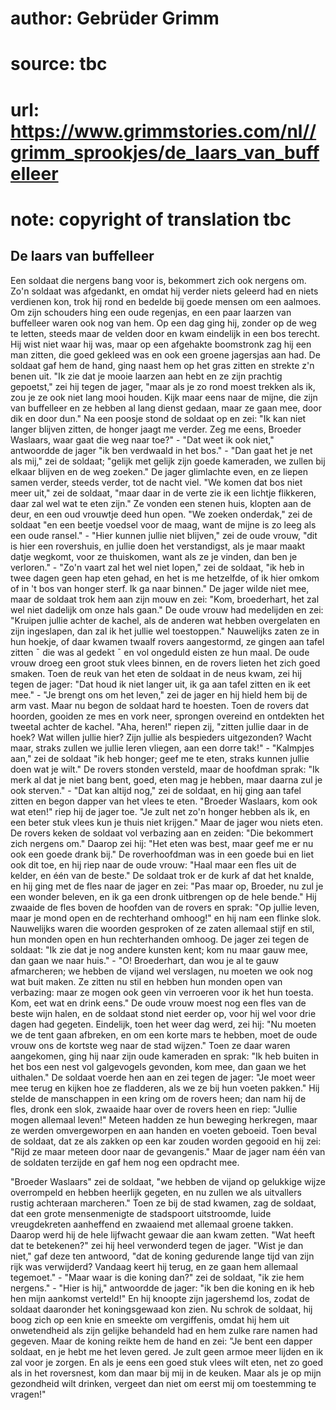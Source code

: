 # author: Gebrüder Grimm
# source: tbc
# url: https://www.grimmstories.com/nl//grimm_sprookjes/de_laars_van_buffelleer
# note: copyright of translation tbc

## De laars van buffelleer 

Een soldaat die nergens bang voor is, bekommert zich ook nergens om.
Zo'n soldaat was afgedankt, en omdat hij verder niets geleerd had en
niets verdienen kon, trok hij rond en bedelde bij goede mensen om een
aalmoes. Om zijn schouders hing een oude regenjas, en een paar laarzen
van buffelleer waren ook nog van hem. Op een dag ging hij, zonder op de
weg te letten, steeds maar de velden door en kwam eindelijk in een bos
terecht. Hij wist niet waar hij was, maar op een afgehakte boomstronk
zag hij een man zitten, die goed gekleed was en ook een groene jagersjas
aan had. De soldaat gaf hem de hand, ging naast hem op het gras zitten
en strekte z'n benen uit. "Ik zie dat je mooie laarzen aan hebt en ze
zijn prachtig gepoetst," zei hij tegen de jager, "maar als je zo rond
moest trekken als ik, zou je ze ook niet lang mooi houden. Kijk maar
eens naar de mijne, die zijn van buffelleer en ze hebben al lang dienst
gedaan, maar ze gaan mee, door dik en door dun." Na een poosje stond de
soldaat op en zei: "Ik kan niet langer blijven zitten, de honger jaagt
me verder. Zeg me eens, Broeder Waslaars, waar gaat die weg naar
toe?" - "Dat weet ik ook niet," antwoordde de jager "ik ben
verdwaald in het bos." - "Dan gaat het je net als mij," zei de
soldaat; "gelijk met gelijk zijn goede kameraden, we zullen bij elkaar
blijven en de weg zoeken." De jager glimlachte even, en ze liepen samen
verder, steeds verder, tot de nacht viel. "We komen dat bos niet meer
uit," zei de soldaat, "maar daar in de verte zie ik een lichtje
flikkeren, daar zal wel wat te eten zijn." Ze vonden een stenen huis,
klopten aan de deur, en een oud vrouwtje deed hun open. "We zoeken
onderdak," zei de soldaat "en een beetje voedsel voor de maag, want de
mijne is zo leeg als een oude ransel." - "Hier kunnen jullie niet
blijven," zei de oude vrouw, "dit is hier een rovershuis, en jullie
doen het verstandigst, als je maar maakt datje wegkomt, voor ze
thuiskomen, want als ze je vinden, dan ben je verloren." - "Zo'n
vaart zal het wel niet lopen," zei de soldaat, "ik heb in twee dagen
geen hap eten gehad, en het is me hetzelfde, of ik hier omkom of in 't
bos van honger sterf. Ik ga naar binnen." De jager wilde niet mee, maar
de soldaat trok hem aan zijn mouw en zei: "Kom, broederhart, het zal
wel niet dadelijk om onze hals gaan." De oude vrouw had medelijden en
zei: "Kruipen jullie achter de kachel, als de anderen wat hebben
overgelaten en zijn ingeslapen, dan zal ik het jullie wel toestoppen."
Nauwelijks zaten ze in hun hoekje, of daar kwamen twaalf rovers
aangestormd, ze gingen aan tafel zitten ¯ die was al gedekt ¯ en vol
ongeduld eisten ze hun maal. De oude vrouw droeg een groot stuk vlees
binnen, en de rovers lieten het zich goed smaken. Toen de reuk van het
eten de soldaat in de neus kwam, zei hij tegen de jager: "Dat houd ik
niet langer uit, ik ga aan tafel zitten en ik eet mee." - "Je brengt
ons om het leven," zei de jager en hij hield hem bij de arm vast. Maar
nu begon de soldaat hard te hoesten. Toen de rovers dat hoorden, gooiden
ze mes en vork neer, sprongen overeind en ontdekten het tweetal achter
de kachel. "Aha, heren!" riepen zij, "zitten jullie daar in de hoek?
Wat willen jullie hier? Zijn jullie als bespieders uitgezonden? Wacht
maar, straks zullen we jullie leren vliegen, aan een dorre tak!" -
"Kalmpjes aan," zei de soldaat "ik heb honger; geef me te eten,
straks kunnen jullie doen wat je wilt." De rovers stonden versteld,
maar de hoofdman sprak: "Ik merk al dat je niet bang bent, goed, eten
mag je hebben, maar daarna zul je ook sterven." - "Dat kan altijd
nog," zei de soldaat, en hij ging aan tafel zitten en begon dapper van
het vlees te eten. "Broeder Waslaars, kom ook wat eten!" riep hij de
jager toe. "Je zult net zo'n honger hebben als ik, en een beter stuk
vlees kun je thuis niet krijgen." Maar de jager wou niets eten. De
rovers keken de soldaat vol verbazing aan en zeiden: "Die bekommert
zich nergens om." Daarop zei hij: "Het eten was best, maar geef me er
nu ook een goede drank bij." De roverhoofdman was in een goede bui en
liet ook dit toe, en hij riep naar de oude vrouw: "Haal maar een fles
uit de kelder, en één van de beste." De soldaat trok er de kurk af dat
het knalde, en hij ging met de fles naar de jager en zei: "Pas maar op,
Broeder, nu zul je een wonder beleven, en ik ga een dronk uitbrengen op
de hele bende." Hij zwaaide de fles boven de hoofden van de rovers en
sprak: "Op jullie leven, maar je mond open en de rechterhand omhoog!"
en hij nam een flinke slok. Nauwelijks waren die woorden gesproken of ze
zaten allemaal stijf en stil, hun monden open en hun rechterhanden
omhoog. De jager zei tegen de soldaat: "Ik zie dat je nog andere
kunsten kent; kom nu maar gauw mee, dan gaan we naar huis." - "O!
Broederhart, dan wou je al te gauw afmarcheren; we hebben de vijand wel
verslagen, nu moeten we ook nog wat buit maken. Ze zitten nu stil en
hebben hun monden open van verbazing: maar ze mogen ook geen vin
verroeren voor ik het hun toesta. Kom, eet wat en drink eens." De oude
vrouw moest nog een fles van de beste wijn halen, en de soldaat stond
niet eerder op, voor hij wel voor drie dagen had gegeten. Eindelijk,
toen het weer dag werd, zei hij: "Nu moeten we de tent gaan afbreken,
en om een korte mars te hebben, moet de oude vrouw ons de kortste weg
naar de stad wijzen." Toen ze daar waren aangekomen, ging hij naar zijn
oude kameraden en sprak: "Ik heb buiten in het bos een nest vol
galgevogels gevonden, kom mee, dan gaan we het uithalen." De soldaat
voerde hen aan en zei tegen de jager: "Je moet weer mee terug en kijken
hoe ze fladderen, als we ze bij hun voeten pakken." Hij stelde de
manschappen in een kring om de rovers heen; dan nam hij de fles, dronk
een slok, zwaaide haar over de rovers heen en riep: "Jullie mogen
allemaal leven!" Meteen hadden ze hun beweging herkregen, maar ze
werden omvergeworpen en aan handen en voeten geboeid. Toen beval de
soldaat, dat ze als zakken op een kar zouden worden gegooid en hij zei:
"Rijd ze maar meteen door naar de gevangenis." Maar de jager nam één
van de soldaten terzijde en gaf hem nog een opdracht mee.

"Broeder Waslaars" zei de soldaat, "we hebben de vijand op gelukkige
wijze overrompeld en hebben heerlijk gegeten, en nu zullen we als
uitvallers rustig achteraan marcheren." Toen ze bij de stad kwamen, zag
de soldaat, dat een grote mensenmenigte de stadspoort uitstroomde, luide
vreugdekreten aanheffend en zwaaiend met allemaal groene takken. Daarop
werd hij de hele lijfwacht gewaar die aan kwam zetten. "Wat heeft dat
te betekenen?" zei hij heel verwonderd tegen de jager. "Wist je dan
niet," gaf deze ten antwoord, "dat de koning gedurende lange tijd van
zijn rijk was verwijderd? Vandaag keert hij terug, en ze gaan hem
allemaal tegemoet." - "Maar waar is die koning dan?" zei de soldaat,
"ik zie hem nergens." - "Hier is hij," antwoordde de jager: "ik ben
die koning en ik heb hen mijn aankomst verteld!" En hij knoopte zijn
jagershemd los, zodat de soldaat daaronder het koningsgewaad kon zien.
Nu schrok de soldaat, hij boog zich op een knie en smeekte om
vergiffenis, omdat hij hem uit onwetendheid als zijn gelijke behandeld
had en hem zulke rare namen had gegeven. Maar de koning reikte hem de
hand en zei: "Je bent een dapper soldaat, en je hebt me het leven
gered. Je zult geen armoe meer lijden en ik zal voor je zorgen. En als
je eens een goed stuk vlees wilt eten, net zo goed als in het
roversnest, kom dan maar bij mij in de keuken. Maar als je op mijn
gezondheid wilt drinken, vergeet dan niet om eerst mij om toestemming te
vragen!"

